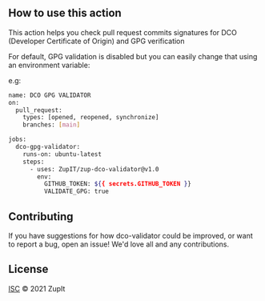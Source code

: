 ## How to use this action

This action helps you check pull request commits signatures for DCO (Developer Certificate of Origin) and GPG verification

For default, GPG validation is disabled but you can easily change that using an environment variable:


e.g:
```sh
name: DCO GPG VALIDATOR
on:
  pull_request:
    types: [opened, reopened, synchronize]
    branches: [main]

jobs:
  dco-gpg-validator:
    runs-on: ubuntu-latest
    steps:
      - uses: ZupIT/zup-dco-validator@v1.0
        env:
          GITHUB_TOKEN: ${{ secrets.GITHUB_TOKEN }}
          VALIDATE_GPG: true
```

## Contributing

If you have suggestions for how dco-validator could be improved, or want to report a bug, open an issue! We'd love all and any contributions.


## License

[ISC](LICENSE) © 2021 ZupIt